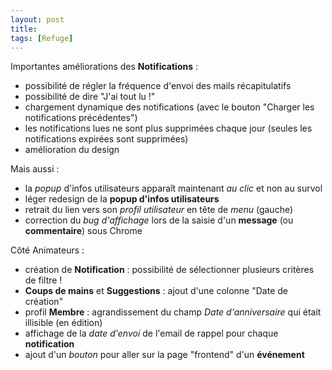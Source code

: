 ```yaml
---
layout: post
title:
tags: [Refuge]
---
```


Importantes améliorations des **Notifications** :

- possibilité de régler la fréquence d'envoi des mails récapitulatifs
- possibilité de dire "J'ai tout lu !"
- chargement dynamique des notifications (avec le bouton "Charger les notifications précédentes")
- les notifications lues ne sont plus supprimées chaque jour (seules les notifications expirées sont supprimées)
- amélioration du design

Mais aussi :

- la *popup* d'infos utilisateurs apparaît maintenant *au clic* et non au survol
- léger redesign de la **popup d'infos utilisateurs**
- retrait du lien vers son *profil utilisateur* en tête de *menu* (gauche)
- correction du *bug d'affichage* lors de la saisie d'un **message** (ou **commentaire**) sous Chrome

Côté Animateurs :

- création de **Notification** : possibilité de sélectionner plusieurs critères de filtre !
- **Coups de mains** et **Suggestions** : ajout d'une colonne "Date de création"
- profil **Membre** : agrandissement du champ *Date d'anniversaire* qui était illisible (en édition)
- affichage de la *date d'envoi* de l'email de rappel pour chaque **notification**
- ajout d'un *bouton* pour aller sur la page "frontend" d'un **événement**
